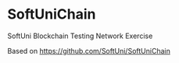 # SoftUniChain
SoftUni Blockchain Testing Network Exercise

Based on https://github.com/SoftUni/SoftUniChain
